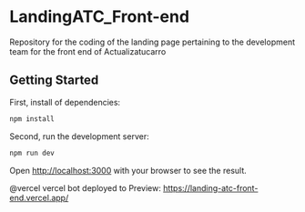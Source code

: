 # LandingATC_Front-end
Repository for the coding of the landing page pertaining to the development team for the front end of Actualizatucarro

## Getting Started

First, install of dependencies:

```bash
npm install
```

Second, run the development server:

```bash
npm run dev
```

Open [http://localhost:3000](http://localhost:3000) with your browser to see the result.


@vercel vercel bot deployed to Preview:
https://landing-atc-front-end.vercel.app/
